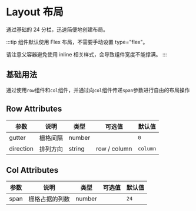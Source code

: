 # Layout 布局

通过基础的 24 分栏，迅速简便地创建布局。

:::tip
组件默认使用 Flex 布局，不需要手动设置 type="flex"。

请注意父容器避免使用 inline 相关样式，会导致组件宽度不能撑满。
:::

## 基础用法

通过使用`row`组件和`col`组件，并通过向`col`组件传递`span`参数进行自由的布局操作

<preview path="../../components/base/layout.vue" desciption="通过使用`row`组件和`col`组件，并通过向`col`组件传递`span`参数进行自由的布局操作" ></preview>

## Row Attributes

| 参数      | 说明     | 类型   | 可选值       | 默认值   |
| --------- | -------- | ------ | ------------ | -------- |
| gutter    | 栅格间隔 | number |              | `0`      |
| direction | 排列方向 | string | row / column | `column` |

## Col Attributes

| 参数 | 说明           | 类型   | 可选值 | 默认值 |
| ---- | -------------- | ------ | ------ | ------ |
| span | 栅格占据的列数 | number |        | `24`   |
